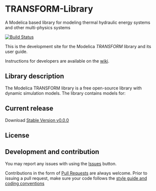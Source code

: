 # TRANSFORM-Library
A Modelica based library for modeling thermal hydraulic energy systems and other multi-physics systems

[![Build Status](https://travis-ci.org/ORNL-TRANSFORM/TRANSFORM-Library.svg?branch=master)](https://travis-ci.org/ORNL-TRANSFORM/TRANSFORM-Library)

This is the development site for the Modelica _TRANSFORM_ library and its user guide.

Instructions for developers are available on the [wiki](https://github.com/ORNL-TRANSFORM/TRANSFORM-Library/wiki).

## Library description

The Modelica TRANSFORM library is a free open-source library with dynamic simulation models. The library contains models for:

## Current release

Download [Stable Version v0.0.0]()

## License

## Development and contribution
You may report any issues with using the [Issues](https://github.com/ORNL-TRANSFORM/TRANSFORM-Library/issues) button.

Contributions in the form of [Pull Requests](https://github.com/ORNL-TRANSFORM/TRANSFORM-Library/pulls) are always welcome.
Prior to issuing a pull request, make sure your code follows the [style guide and coding conventions]()
